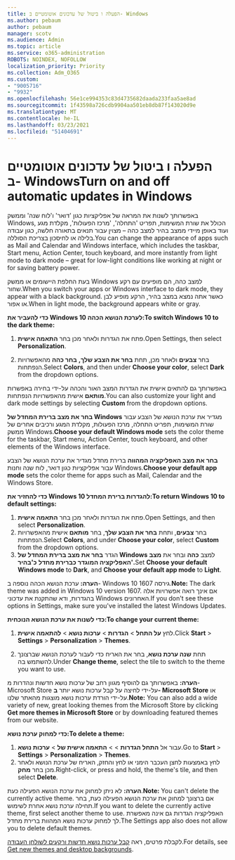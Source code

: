 ```yaml
---
title: הפעלה ו ביטול של עדכונים אוטומטיים ב- Windows
ms.author: pebaum
author: pebaum
manager: scotv
ms.audience: Admin
ms.topic: article
ms.service: o365-administration
ROBOTS: NOINDEX, NOFOLLOW
localization_priority: Priority
ms.collection: Adm_O365
ms.custom:
- "9005716"
- "9932"
ms.openlocfilehash: 56e1ce994353c83d4735682daada233faa5ae8ad
ms.sourcegitcommit: 1f43598a726cdb9904aa501eb8db87f143020d9e
ms.translationtype: MT
ms.contentlocale: he-IL
ms.lasthandoff: 03/23/2021
ms.locfileid: "51404691"
---
```

# <a name="turn-on-and-off-automatic-updates-in-windows"></a><span data-ttu-id="72a54-102">הפעלה ו ביטול של עדכונים אוטומטיים ב- Windows</span><span class="sxs-lookup"><span data-stu-id="72a54-102">Turn on and off automatic updates in Windows</span></span>

<span data-ttu-id="72a54-103">באפשרותך לשנות את המראה של אפליקציות כגון 'דואר' ו'לוח שנה' וממשק Windows, הכולל את שורת המשימות, תפריט 'התחלה', 'מרכז הפעולות', מקלדת מגע ועוד באופן מיידי ממצב בהיר למצב כהה – מצוין עבור תנאים בתאורה חלשה, כגון עבודה בלילה או לחיסכון בצריכת הסוללה.</span><span class="sxs-lookup"><span data-stu-id="72a54-103">You can change the appearance of apps such as Mail and Calendar and Windows interface, which includes the taskbar, Start menu, Action Center, touch keyboard, and more instantly from light mode to dark mode – great for low-light conditions like working at night or for saving battery power.</span></span>  

<span data-ttu-id="72a54-104">בעת החלפת היישומים או ממשק Windows למצב כהה, הם מופיעים עם רקע שחור.</span><span class="sxs-lookup"><span data-stu-id="72a54-104">When you switch your apps or Windows interface to dark mode, they appear with a black background.</span></span> <span data-ttu-id="72a54-105">כאשר אתה נמצא במצב בהיר, הרקע מופיע לבן או אפור.</span><span class="sxs-lookup"><span data-stu-id="72a54-105">When in light mode, the background appears white or gray.</span></span>
 
<span data-ttu-id="72a54-106">**כדי להעביר את Windows 10 לערכת הנושא הכהה:**</span><span class="sxs-lookup"><span data-stu-id="72a54-106">**To switch Windows 10 to the dark theme:**</span></span>

1. <span data-ttu-id="72a54-107">פתח את הגדרות ולאחר מכן בחר **התאמה אישית**.</span><span class="sxs-lookup"><span data-stu-id="72a54-107">Open Settings, then select **Personalization**.</span></span>
  
1. <span data-ttu-id="72a54-108">בחר **צבעים** ולאחר מכן, תחת **בחר את הצבע שלך,** **בחר כהה** מהאפשרויות הנפתחות.</span><span class="sxs-lookup"><span data-stu-id="72a54-108">Select **Colors**, and then under **Choose your color**, select **Dark** from the dropdown options.</span></span>

<span data-ttu-id="72a54-109">באפשרותך גם להתאים אישית את הגדרות המצב האור והכהה על-ידי בחירה באפשרות **מותאם** אישית מהאפשרויות הנפתחות.</span><span class="sxs-lookup"><span data-stu-id="72a54-109">You can also customize your light and dark mode settings by selecting **Custom** from the dropdown options.</span></span>

<span data-ttu-id="72a54-110">**בחר את מצב ברירת המחדל של Windows** מגדיר את ערכת הנושא של הצבע עבור שורת המשימות, תפריט התחלה, מרכז הפעולות, מקלדת המגע ורכיבים אחרים של ממשק Windows.</span><span class="sxs-lookup"><span data-stu-id="72a54-110">**Choose your default Windows mode** sets the color theme for the taskbar, Start menu, Action Center, touch keyboard, and other elements of the Windows interface.</span></span>  

<span data-ttu-id="72a54-111">**בחר את מצב האפליקציה המהווה** ברירת מחדל מגדיר את ערכת הנושא של הצבע עבור אפליקציות כגון דואר, לוח שנה וחנות Windows.</span><span class="sxs-lookup"><span data-stu-id="72a54-111">**Choose your default app mode** sets the color theme for apps such as Mail, Calendar and the Windows Store.</span></span>
 
<span data-ttu-id="72a54-112">**כדי להחזיר את Windows 10 להגדרות ברירת המחדל:**</span><span class="sxs-lookup"><span data-stu-id="72a54-112">**To return Windows 10 to default settings:**</span></span>

1. <span data-ttu-id="72a54-113">פתח את הגדרות ולאחר מכן בחר **התאמה אישית**.</span><span class="sxs-lookup"><span data-stu-id="72a54-113">Open Settings, and then select **Personalization**.</span></span>  
1. <span data-ttu-id="72a54-114">בחר **צבעים**, ותחת **בחר את הצבע שלך**, בחר **מותאם** אישית מהאפשרויות הנפתחות.</span><span class="sxs-lookup"><span data-stu-id="72a54-114">Select **Colors**, and under **Choose your color**, select **Custom** from the dropdown options.</span></span>  
1. <span data-ttu-id="72a54-115">הגדר **בחר את מצב ברירת המחדל של Windows** למצב **כהה** ובחר את **מצב האפליקציה המוגדר כברירת מחדל** **כ'בהיר'.**</span><span class="sxs-lookup"><span data-stu-id="72a54-115">Set **Choose your default Windows mode** to **Dark**, and **Choose your default app mode** to **Light**.</span></span>

<span data-ttu-id="72a54-116">**הערה:** ערכת הנושא הכהה נוספה ב- Windows 10 גירסה 1607.</span><span class="sxs-lookup"><span data-stu-id="72a54-116">**Note:** The dark theme was added in Windows 10 version 1607.</span></span> <span data-ttu-id="72a54-117">אם אינך רואה אפשרויות אלה בהגדרות, ודא שהתקנת את עדכוני Windows האחרונים.</span><span class="sxs-lookup"><span data-stu-id="72a54-117">If you don't see these options in Settings, make sure you've installed the latest Windows Updates.</span></span>

<span data-ttu-id="72a54-118">**כדי לשנות את ערכת הנושא הנוכחית:**</span><span class="sxs-lookup"><span data-stu-id="72a54-118">**To change your current theme:**</span></span>

1. <span data-ttu-id="72a54-119">לחץ **על התחל**  >  **הגדרות**  >  **ערכות נושא**  >  **להתאמה אישית**.</span><span class="sxs-lookup"><span data-stu-id="72a54-119">Click **Start** > **Settings** > **Personalization** > **Themes**.</span></span>  

1. <span data-ttu-id="72a54-120">תחת **שנה ערכת נושא**, בחר את האריח כדי לעבור לערכת הנושא שברצונך להשתמש בה.</span><span class="sxs-lookup"><span data-stu-id="72a54-120">Under **Change theme**, select the tile to switch to the theme you want to use.</span></span> 

<span data-ttu-id="72a54-121">**הערה:** באפשרותך גם להוסיף מגוון רחב של ערכות נושא חדשות ונהדרות מ- Microsoft Store על-ידי לחיצה על קבל ערכות נושא יותר **ב- Microsoft Store** או על-ידי הורדת ערכות נושא מוצגות מהאתר שלנו.</span><span class="sxs-lookup"><span data-stu-id="72a54-121">**Note:** You can also add a wide variety of new, great looking themes from the Microsoft Store by clicking **Get more themes in Microsoft Store** or by downloading featured themes from our website.</span></span>

<span data-ttu-id="72a54-122">**כדי למחוק ערכת נושא:**</span><span class="sxs-lookup"><span data-stu-id="72a54-122">**To delete a theme:**</span></span>

1. <span data-ttu-id="72a54-123">עבור אל **התחל הגדרות**  >    >  **התאמה אישית של**  >  **ערכות נושא**.</span><span class="sxs-lookup"><span data-stu-id="72a54-123">Go to **Start** > **Settings** > **Personalization** > **Themes**.</span></span> 
1. <span data-ttu-id="72a54-124">לחץ באמצעות לחצן העכבר הימני או לחץ והחזק, האריח של ערכת הנושא ולאחר מכן בחר **מחק**.</span><span class="sxs-lookup"><span data-stu-id="72a54-124">Right-click, or press and hold, the theme's tile, and then select **Delete**.</span></span> 

<span data-ttu-id="72a54-125">**הערה:** לא ניתן למחוק את ערכת הנושא הפעילה כעת.</span><span class="sxs-lookup"><span data-stu-id="72a54-125">**Note:** You can't delete the currently active theme.</span></span> <span data-ttu-id="72a54-126">אם ברצונך למחוק את ערכת הנושא הפעילה כעת, בחר תחילה ערכת נושא אחרת לשימוש.</span><span class="sxs-lookup"><span data-stu-id="72a54-126">If you want to delete the currently active theme, first select another theme to use.</span></span> <span data-ttu-id="72a54-127">האפליקציה הגדרות גם אינה מאפשרת לך למחוק ערכות נושא המהוות ברירת מחדל.</span><span class="sxs-lookup"><span data-stu-id="72a54-127">The Settings app also does not allow you to delete default themes.</span></span>

<span data-ttu-id="72a54-128">לקבלת פרטים, ראה [קבל ערכות נושא חדשות ורקעים לשולחן העבודה](https://support.microsoft.com/windows/get-new-themes-and-desktop-backgrounds-09e3e0a6-02e3-5ecd-22a1-5d048e3cb0d3).</span><span class="sxs-lookup"><span data-stu-id="72a54-128">For details, see [Get new themes and desktop backgrounds](https://support.microsoft.com/windows/get-new-themes-and-desktop-backgrounds-09e3e0a6-02e3-5ecd-22a1-5d048e3cb0d3).</span></span>

